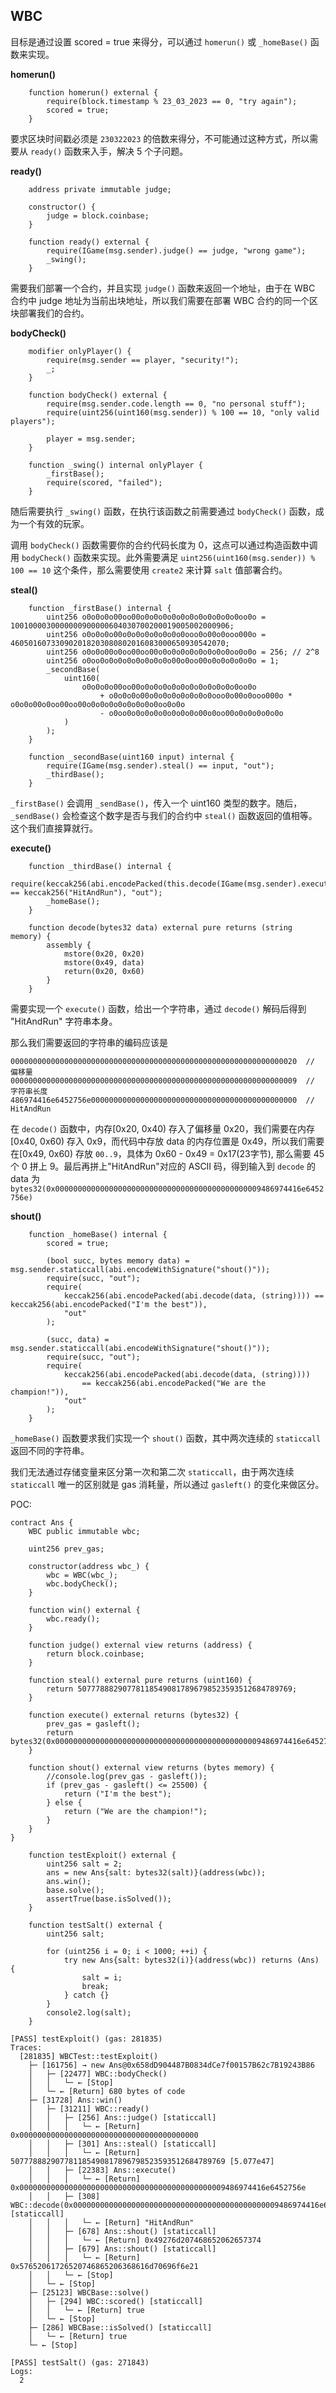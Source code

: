 ## WBC

目标是通过设置 scored = true 来得分，可以通过 `homerun()` 或 `_homeBase()` 函数来实现。

**homerun()**
``` solidity
    function homerun() external {
        require(block.timestamp % 23_03_2023 == 0, "try again");
        scored = true;
    }
```
要求区块时间戳必须是 `230322023` 的倍数来得分，不可能通过这种方式，所以需要从 `ready()` 函数来入手，解决 5 个子问题。

**ready()**
``` solidity
    address private immutable judge;

    constructor() {
        judge = block.coinbase;
    }

    function ready() external {
        require(IGame(msg.sender).judge() == judge, "wrong game");
        _swing();
    }
```
需要我们部署一个合约，并且实现 `judge()` 函数来返回一个地址，由于在 WBC 合约中 judge 地址为当前出块地址，所以我们需要在部署 WBC 合约的同一个区块部署我们的合约。

**bodyCheck()**  
``` solidity
    modifier onlyPlayer() {
        require(msg.sender == player, "security!");
        _;
    }

    function bodyCheck() external {
        require(msg.sender.code.length == 0, "no personal stuff");
        require(uint256(uint160(msg.sender)) % 100 == 10, "only valid players");

        player = msg.sender;
    }

    function _swing() internal onlyPlayer {
        _firstBase();
        require(scored, "failed");
    }
```
随后需要执行 `_swing()` 函数，在执行该函数之前需要通过 `bodyCheck()` 函数，成为一个有效的玩家。

调用 `bodyCheck()` 函数需要你的合约代码长度为 0，这点可以通过构造函数中调用 `bodyCheck()` 函数来实现。此外需要满足 `uint256(uint160(msg.sender)) % 100 == 10` 这个条件，那么需要使用 `create2` 来计算 `salt` 值部署合约。

**steal()**  
``` solidity
    function _firstBase() internal {
        uint256 o0o0o0o00oo00o0o0o0o0o0o0o0o0o0o0o0oo0o = 1001000030000000900000604030700200019005002000906;
        uint256 o0o0o0o00o0o0o0o0o0o0o0ooo0o00o0ooo000o = 460501607330902018203080802016083000650930542070;
        uint256 o0o0o00o0oo00oo00o0o0o0o0o0o0o0o0oo0o0o = 256; // 2^8
        uint256 o0oo0o0o0o0o0o0o0o0o00o0oo00o0o0o0o0o0o = 1;
        _secondBase(
            uint160(
                o0o0o0o00oo00o0o0o0o0o0o0o0o0o0o0o0oo0o
                    + o0o0o0o00o0o0o0o0o0o0o0ooo0o00o0ooo000o * o0o0o00o0oo00oo00o0o0o0o0o0o0o0o0oo0o0o
                    - o0oo0o0o0o0o0o0o0o0o00o0oo00o0o0o0o0o0o
            )
        );
    }

    function _secondBase(uint160 input) internal {
        require(IGame(msg.sender).steal() == input, "out");
        _thirdBase();
    }
```
`_firstBase()` 会调用 `_sendBase()`，传入一个 uint160 类型的数字。随后，`_sendBase()` 会检查这个数字是否与我们的合约中 `steal()` 函数返回的值相等。这个我们直接算就行。

**execute()**  
``` solidity
    function _thirdBase() internal {
        require(keccak256(abi.encodePacked(this.decode(IGame(msg.sender).execute()))) == keccak256("HitAndRun"), "out");
        _homeBase();
    }

    function decode(bytes32 data) external pure returns (string memory) {
        assembly {
            mstore(0x20, 0x20)
            mstore(0x49, data)
            return(0x20, 0x60)
        }
    }
```
需要实现一个 `execute()` 函数，给出一个字符串，通过 `decode()` 解码后得到 "HitAndRun" 字符串本身。

那么我们需要返回的字符串的编码应该是
```
0000000000000000000000000000000000000000000000000000000000000020  // 偏移量
0000000000000000000000000000000000000000000000000000000000000009  // 字符串长度
486974416e6452756e0000000000000000000000000000000000000000000000  // HitAndRun
```

在 `decode()` 函数中，内存[0x20, 0x40) 存入了偏移量 0x20，我们需要在内存[0x40, 0x60) 存入 0x9，而代码中存放 data 的内存位置是 0x49，所以我们需要在[0x49, 0x60) 存放 `00..9`，具体为 0x60 - 0x49 = 0x17(23字节), 那么需要 45 个 0 拼上 9。最后再拼上"HitAndRun"对应的 ASCII 码，得到输入到 `decode` 的 data 为 `bytes32(0x0000000000000000000000000000000000000000000009486974416e6452756e)`

**shout()**  
``` solidity
    function _homeBase() internal {
        scored = true;

        (bool succ, bytes memory data) = msg.sender.staticcall(abi.encodeWithSignature("shout()"));
        require(succ, "out");
        require(
            keccak256(abi.encodePacked(abi.decode(data, (string)))) == keccak256(abi.encodePacked("I'm the best")),
            "out"
        );

        (succ, data) = msg.sender.staticcall(abi.encodeWithSignature("shout()"));
        require(succ, "out");
        require(
            keccak256(abi.encodePacked(abi.decode(data, (string))))
                == keccak256(abi.encodePacked("We are the champion!")),
            "out"
        );
    }
```
`_homeBase()` 函数要求我们实现一个 `shout()` 函数，其中两次连续的 `staticcall` 返回不同的字符串。

我们无法通过存储变量来区分第一次和第二次 `staticcall`，由于两次连续 `staticcall` 唯一的区别就是 gas 消耗量，所以通过 `gasleft()` 的变化来做区分。

POC:
``` solidity
contract Ans {
    WBC public immutable wbc;

    uint256 prev_gas;

    constructor(address wbc_) {
        wbc = WBC(wbc_);
        wbc.bodyCheck();
    }

    function win() external {
        wbc.ready();
    }

    function judge() external view returns (address) {
        return block.coinbase;
    }

    function steal() external pure returns (uint160) {
        return 507778882907781185490817896798523593512684789769;
    }

    function execute() external returns (bytes32) {
        prev_gas = gasleft();
        return bytes32(0x0000000000000000000000000000000000000000000009486974416e6452756e);
    }

    function shout() external view returns (bytes memory) {
        //console.log(prev_gas - gasleft());
        if (prev_gas - gasleft() <= 25500) {
            return ("I'm the best");
        } else {
            return ("We are the champion!");
        }
    }
}
```

```
    function testExploit() external {
        uint256 salt = 2;
        ans = new Ans{salt: bytes32(salt)}(address(wbc));
        ans.win();
        base.solve();
        assertTrue(base.isSolved());
    }

    function testSalt() external {
        uint256 salt;

        for (uint256 i = 0; i < 1000; ++i) {
            try new Ans{salt: bytes32(i)}(address(wbc)) returns (Ans) {
                salt = i;
                break;
            } catch {}
        }
        console2.log(salt);
    }
```

```
[PASS] testExploit() (gas: 281835)
Traces:
  [281835] WBCTest::testExploit()
    ├─ [161756] → new Ans@0x658dD904487B0834dCe7f00157B62c7B19243B86
    │   ├─ [22477] WBC::bodyCheck()
    │   │   └─ ← [Stop] 
    │   └─ ← [Return] 680 bytes of code
    ├─ [31728] Ans::win()
    │   ├─ [31211] WBC::ready()
    │   │   ├─ [256] Ans::judge() [staticcall]
    │   │   │   └─ ← [Return] 0x0000000000000000000000000000000000000000
    │   │   ├─ [301] Ans::steal() [staticcall]
    │   │   │   └─ ← [Return] 507778882907781185490817896798523593512684789769 [5.077e47]
    │   │   ├─ [22383] Ans::execute()
    │   │   │   └─ ← [Return] 0x0000000000000000000000000000000000000000000009486974416e6452756e
    │   │   ├─ [308] WBC::decode(0x0000000000000000000000000000000000000000000009486974416e6452756e) [staticcall]
    │   │   │   └─ ← [Return] "HitAndRun"
    │   │   ├─ [678] Ans::shout() [staticcall]
    │   │   │   └─ ← [Return] 0x49276d207468652062657374
    │   │   ├─ [679] Ans::shout() [staticcall]
    │   │   │   └─ ← [Return] 0x57652061726520746865206368616d70696f6e21
    │   │   └─ ← [Stop] 
    │   └─ ← [Stop] 
    ├─ [25123] WBCBase::solve()
    │   ├─ [294] WBC::scored() [staticcall]
    │   │   └─ ← [Return] true
    │   └─ ← [Stop] 
    ├─ [286] WBCBase::isSolved() [staticcall]
    │   └─ ← [Return] true
    └─ ← [Stop] 

[PASS] testSalt() (gas: 271843)
Logs:
  2
```